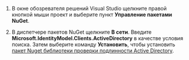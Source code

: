 ﻿1. В окне обозревателя решений Visual Studio щелкните правой кнопкой мыши проект и выберите пункт **Управление пакетами NuGet**.

2. В диспетчере пакетов NuGet щелкните **В сети**. Введите **Microsoft.IdentityModel.Clients.ActiveDirectory** в качестве условия поиска. Затем выберите команду **Установить**, чтобы установить [пакет Nuget библиотеки проверки подлинности Active Directory]. 

[Пакет Nuget библиотеки проверки подлинности Active Directory]: http://www.nuget.org/packages/Microsoft.IdentityModel.Clients.ActiveDirectory

<!--HONumber=49-->